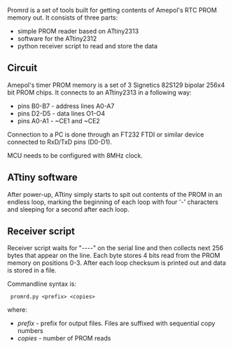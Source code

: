 Promrd is a set of tools built for getting contents of Amepol's RTC PROM memory out. It consists of three parts:

* simple PROM reader based on ATtiny2313
* software for the ATtiny2312
* python receiver script to read and store the data

Circuit
-------------------------------

Amepol's timer PROM memory is a set of 3 Signetics 82S129 bipolar 256x4 bit PROM chips. It connects to an ATtiny2313 in a following way:

* pins B0-B7 - address lines A0-A7
* pins D2-D5 - data lines O1-O4
* pins A0-A1 - ~CE1 and ~CE2

Connection to a PC is done through an FT232 FTDI or similar device connected to RxD/TxD pins (D0-D1).

MCU needs to be configured with 8MHz clock.

ATtiny software
-------------------------------

After power-up, ATtiny simply starts to spit out contents of the PROM in an endless loop, marking the beginning of each loop with four '-' characters and sleeping for a second after each loop.

Receiver script
-------------------------------

Receiver script waits for "----" on the serial line and then collects next 256 bytes that appear on the line. Each byte stores 4 bits read from the PROM memory on positions 0-3. After each loop checksum is printed out and data is stored in a file.

Commandline syntax is:

```
 promrd.py <prefix> <copies>
```

where:

* *prefix* - prefix for output files. Files are suffixed with sequential copy numbers
* *copies* - number of PROM reads

